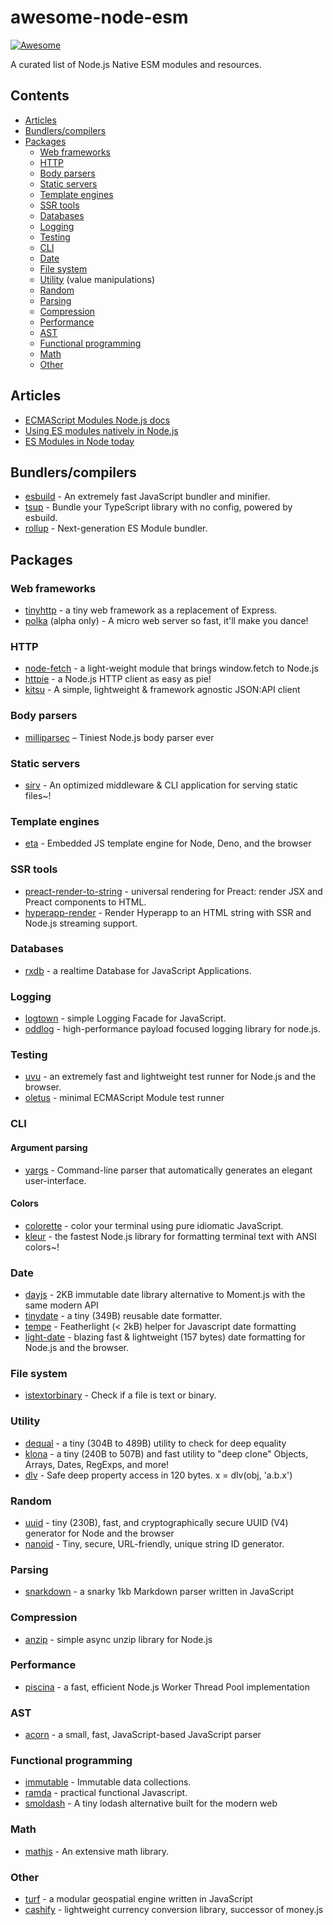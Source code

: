 # awesome-node-esm

[![Awesome](https://awesome.re/badge-flat.svg)](https://awesome.re)

A curated list of Node.js Native ESM modules and resources.

## Contents

- [Articles](#articles)
- [Bundlers/compilers](#bundlerscompilers)
- [Packages](#packages)
  - [Web frameworks](#web-frameworks)
  - [HTTP](#http)
  - [Body parsers](#body-parsers)
  - [Static servers](#static-servers)
  - [Template engines](#template-engines)
  - [SSR tools](#ssr-tools)
  - [Databases](#databases)
  - [Logging](#logging)
  - [Testing](#testing)
  - [CLI](#cli)
  - [Date](#date)
  - [File system](#file-system)
  - [Utility](#utility) (value manipulations)
  - [Random](#random)
  - [Parsing](#parsing)
  - [Compression](#compression)
  - [Performance](#performance)
  - [AST](#ast)
  - [Functional programming](#functional-programming)
  - [Math](#math)
  - [Other](#other)

## Articles

- [ECMAScript Modules Node.js docs](https://nodejs.org/api/esm.html)
- [Using ES modules natively in Node.js](https://2ality.com/2017/09/native-esm-node.html)
- [ES Modules in Node today](https://blog.logrocket.com/es-modules-in-node-today)

## Bundlers/compilers

- [esbuild](https://github.com/evanw/esbuild) - An extremely fast JavaScript bundler and minifier.
- [tsup](https://github.com/egoist/tsup) -  Bundle your TypeScript library with no config, powered by esbuild.
- [rollup](https://github.com/rollup/rollup) - Next-generation ES Module bundler.

## Packages

### Web frameworks

- [tinyhttp](https://github.com/talentlessguy/tinyhttp) - a tiny web framework as a replacement of Express.
- [polka](https://github.com/lukeed/polka) (alpha only) - A micro web server so fast, it'll make you dance!

### HTTP

- [node-fetch](https://github.com/node-fetch/node-fetch) - a light-weight module that brings window.fetch to Node.js
- [httpie](https://github.com/lukeed/httpie) - a Node.js HTTP client as easy as pie!
- [kitsu](https://github.com/wopian/kitsu) - A simple, lightweight & framework agnostic JSON:API client

### Body parsers

- [milliparsec](https://github.com/talentlessguy/milliparsec) – Tiniest Node.js body parser ever

### Static servers

- [sirv](https://github.com/lukeed/sirv) - An optimized middleware & CLI application for serving static files~! 

### Template engines

- [eta](https://github.com/eta-dev/eta) - Embedded JS template engine for Node, Deno, and the browser

### SSR tools

- [preact-render-to-string](https://github.com/preactjs/preact-render-to-string) - universal rendering for Preact: render JSX and Preact components to HTML.
- [hyperapp-render](https://github.com/kriasoft/hyperapp-render) - Render Hyperapp to an HTML string with SSR and Node.js streaming support.

### Databases

- [rxdb](https://github.com/pubkey/rxdb) - a realtime Database for JavaScript Applications.

### Logging

- [logtown](https://github.com/logtown/logtown) - simple Logging Facade for JavaScript.
- [oddlog](https://gitlab.com/frissdiegurke/oddlog) - high-performance payload focused logging library for node.js.

### Testing

- [uvu](https://github.com/lukeed/uvu) - an extremely fast and lightweight test runner for Node.js and the browser.
- [oletus](https://github.com/bearror/oletus) - minimal ECMAScript Module test runner

### CLI

#### Argument parsing

- [yargs](https://github.com/yargs/yargs) - Command-line parser that automatically generates an elegant user-interface.

#### Colors

- [colorette](https://github.com/jorgebucaran/colorette) - color your terminal using pure idiomatic JavaScript.
- [kleur](https://github.com/lukeed/kleur) - the fastest Node.js library for formatting terminal text with ANSI colors~!

### Date

- [dayjs](https://github.com/iamkun/dayjs) - 2KB immutable date library alternative to Moment.js with the same modern API
- [tinydate](https://github.com/lukeed/tinydate) - a tiny (349B) reusable date formatter. 
- [tempe](https://github.com/masbagal/tempe) - Featherlight (< 2kB) helper for Javascript date formatting
- [light-date](https://github.com/xxczaki/light-date) - blazing fast & lightweight (157 bytes) date formatting for Node.js and the browser. 

### File system

- [istextorbinary](https://github.com/bevry/istextorbinary) - Check if a file is text or binary.

### Utility

- [dequal](https://github.com/lukeed/dequal) - a tiny (304B to 489B) utility to check for deep equality
- [klona](https://github.com/lukeed/klona) - a tiny (240B to 507B) and fast utility to "deep clone" Objects, Arrays, Dates, RegExps, and more!
- [dlv](https://github.com/developit/dlv) - Safe deep property access in 120 bytes. x = dlv(obj, 'a.b.x')


### Random

- [uuid](https://github.com/lukeed/uuid) - tiny (230B), fast, and cryptographically secure UUID (V4) generator for Node and the browser
- [nanoid](https://github.com/ai/nanoid) - Tiny, secure, URL-friendly, unique string ID generator.

### Parsing

- [snarkdown](https://github.com/developit/snarkdown) - a snarky 1kb Markdown parser written in JavaScript

### Compression

- [anzip](https://github.com/mikbry/anzip) - simple async unzip library for Node.js

### Performance

- [piscina](https://github.com/piscinajs/piscina) - a fast, efficient Node.js Worker Thread Pool implementation

### AST

- [acorn](https://github.com/acornjs/acorn) - a small, fast, JavaScript-based JavaScript parser

### Functional programming

- [immutable](https://github.com/facebook/immutable-js) - Immutable data collections.
- [ramda](https://github.com/Ramda/ramda) - practical functional Javascript.
- [smoldash](https://github.com/marvinhagemeister/smoldash) - A tiny lodash alternative built for the modern web

### Math

- [mathjs](https://github.com/josdejong/mathjs) - An extensive math library.

### Other

- [turf](https://github.com/Turfjs/turf) - a modular geospatial engine written in JavaScript 
- [cashify](https://github.com/xxczaki/cashify) - lightweight currency conversion library, successor of money.js
